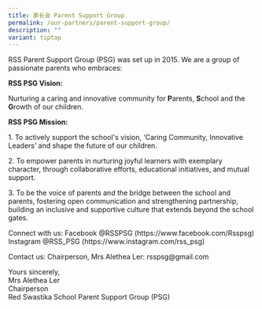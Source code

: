 ```yaml
---
title: 家长会 Parent Support Group
permalink: /our-partners/parent-support-group/
description: ""
variant: tiptap
---
```

<p>RSS Parent Support Group (PSG) was set up in 2015. We are a group of passionate
parents who embraces:</p>
<p><strong>RSS PSG Vision:</strong>
</p>
<p>Nurturing a caring and innovative community for <strong>P</strong>arents, <strong>S</strong>chool
and the <strong>G</strong>rowth of our children.</p>
<p><strong>RSS PSG Mission:</strong>
</p>
<p>1. To actively support the school's vision, ‘Caring Community, Innovative
Leaders’ and shape the future of our children.</p>
<p>2. To empower parents in nurturing joyful learners with exemplary character,
through collaborative efforts, educational initiatives, and mutual support.</p>
<p>3. To be the voice of parents and the bridge between the school and parents,
fostering open communication and strengthening partnership, building an
inclusive and supportive culture that extends beyond the school gates.</p>
<p>Connect with us: Facebook @RSSPSG (<a rel="noopener noreferrer nofollow" target="_blank">https://www.facebook.com/Rsspsg</a>)
Instagram @RSS_PSG (<a rel="noopener noreferrer nofollow" target="_blank">https://www.instagram.com/rss_psg</a>)</p>
<p>Contact us: Chairperson, Mrs Alethea Ler: <a rel="noopener noreferrer nofollow" target="_blank">rsspsg@gmail.com</a>
</p>
<p>Yours sincerely,
<br>Mrs Alethea Ler
<br>Chairperson
<br>Red Swastika School Parent Support Group (PSG)</p>
<p>&nbsp;</p>
<p>&nbsp;</p>
